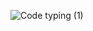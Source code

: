 

   ![Code typing (1)](https://github.com/Amulya77/Amulya77/assets/79034752/cc077dc3-15fc-4794-ba92-81c89b70b21b)


